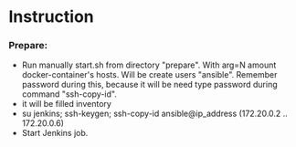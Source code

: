 # Instruction  

### Prepare:
- Run manually start.sh from directory "prepare". With arg=N amount docker-container's hosts. Will be create users "ansible". Remember password during this, because it will be need type password during command "ssh-copy-id".  
- it will be filled inventory  
- su jenkins; ssh-keygen; ssh-copy-id ansible@ip_address (172.20.0.2 .. 172.20.0.6)
- Start Jenkins job.  

